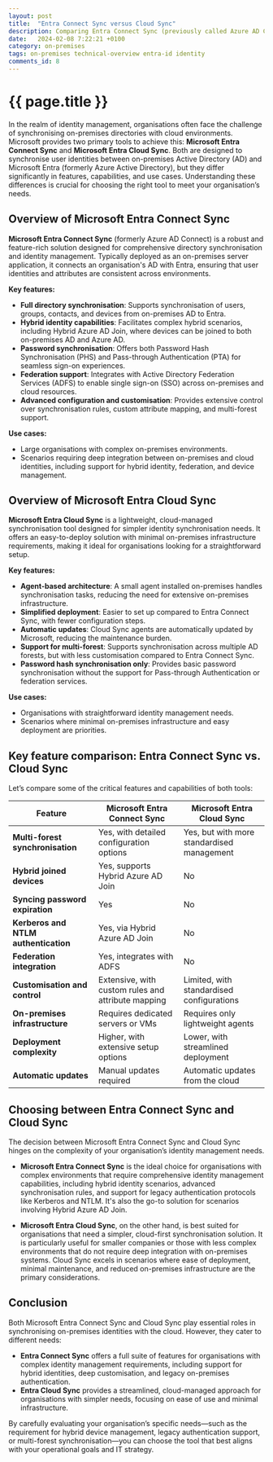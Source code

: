 ```yaml
---
layout: post
title:  "Entra Connect Sync versus Cloud Sync"
description: Comparing Entra Connect Sync (previously called Azure AD Connect) and Entra Cloud Sync. Which one should you use?
date:   2024-02-08 7:22:21 +0100
category: on-premises
tags: on-premises technical-overview entra-id identity
comments_id: 8
---
```

<h1>{{ page.title }}</h1>

In the realm of identity management, organisations often face the challenge of synchronising on-premises directories with cloud environments. Microsoft provides two primary tools to achieve this: **Microsoft Entra Connect Sync** and **Microsoft Entra Cloud Sync**. Both are designed to synchronise user identities between on-premises Active Directory (AD) and Microsoft Entra (formerly Azure Active Directory), but they differ significantly in features, capabilities, and use cases. Understanding these differences is crucial for choosing the right tool to meet your organisation’s needs.

## Overview of Microsoft Entra Connect Sync

**Microsoft Entra Connect Sync** (formerly Azure AD Connect) is a robust and feature-rich solution designed for comprehensive directory synchronisation and identity management. Typically deployed as an on-premises server application, it connects an organisation's AD with Entra, ensuring that user identities and attributes are consistent across environments.

**Key features:**
- **Full directory synchronisation**: Supports synchronisation of users, groups, contacts, and devices from on-premises AD to Entra.
- **Hybrid identity capabilities**: Facilitates complex hybrid scenarios, including Hybrid Azure AD Join, where devices can be joined to both on-premises AD and Azure AD.
- **Password synchronisation**: Offers both Password Hash Synchronisation (PHS) and Pass-through Authentication (PTA) for seamless sign-on experiences.
- **Federation support**: Integrates with Active Directory Federation Services (ADFS) to enable single sign-on (SSO) across on-premises and cloud resources.
- **Advanced configuration and customisation**: Provides extensive control over synchronisation rules, custom attribute mapping, and multi-forest support.

**Use cases:**
- Large organisations with complex on-premises environments.
- Scenarios requiring deep integration between on-premises and cloud identities, including support for hybrid identity, federation, and device management.

## Overview of Microsoft Entra Cloud Sync

**Microsoft Entra Cloud Sync** is a lightweight, cloud-managed synchronisation tool designed for simpler identity synchronisation needs. It offers an easy-to-deploy solution with minimal on-premises infrastructure requirements, making it ideal for organisations looking for a straightforward setup.

**Key features:**
- **Agent-based architecture**: A small agent installed on-premises handles synchronisation tasks, reducing the need for extensive on-premises infrastructure.
- **Simplified deployment**: Easier to set up compared to Entra Connect Sync, with fewer configuration steps.
- **Automatic updates**: Cloud Sync agents are automatically updated by Microsoft, reducing the maintenance burden.
- **Support for multi-forest**: Supports synchronisation across multiple AD forests, but with less customisation compared to Entra Connect Sync.
- **Password hash synchronisation only**: Provides basic password synchronisation without the support for Pass-through Authentication or federation services.

**Use cases:**
- Organisations with straightforward identity management needs.
- Scenarios where minimal on-premises infrastructure and easy deployment are priorities.

## Key feature comparison: Entra Connect Sync vs. Cloud Sync

Let’s compare some of the critical features and capabilities of both tools:

| **Feature**                            | **Microsoft Entra Connect Sync**        | **Microsoft Entra Cloud Sync**             |
|----------------------------------------|-----------------------------------------|--------------------------------------------|
| **Multi-forest synchronisation**       | Yes, with detailed configuration options | Yes, but with more standardised management |
| **Hybrid joined devices**              | Yes, supports Hybrid Azure AD Join      | No                                         |
| **Syncing password expiration**        | Yes                                     | No                                         |
| **Kerberos and NTLM authentication**   | Yes, via Hybrid Azure AD Join           | No                                         |
| **Federation integration**             | Yes, integrates with ADFS               | No                                         |
| **Customisation and control**          | Extensive, with custom rules and attribute mapping | Limited, with standardised configurations  |
| **On-premises infrastructure**         | Requires dedicated servers or VMs       | Requires only lightweight agents           |
| **Deployment complexity**              | Higher, with extensive setup options    | Lower, with streamlined deployment         |
| **Automatic updates**                  | Manual updates required                 | Automatic updates from the cloud           |

## Choosing between Entra Connect Sync and Cloud Sync

The decision between Microsoft Entra Connect Sync and Cloud Sync hinges on the complexity of your organisation’s identity management needs.

- **Microsoft Entra Connect Sync** is the ideal choice for organisations with complex environments that require comprehensive identity management capabilities, including hybrid identity scenarios, advanced synchronisation rules, and support for legacy authentication protocols like Kerberos and NTLM. It's also the go-to solution for scenarios involving Hybrid Azure AD Join.

- **Microsoft Entra Cloud Sync**, on the other hand, is best suited for organisations that need a simpler, cloud-first synchronisation solution. It is particularly useful for smaller companies or those with less complex environments that do not require deep integration with on-premises systems. Cloud Sync excels in scenarios where ease of deployment, minimal maintenance, and reduced on-premises infrastructure are the primary considerations.

## Conclusion

Both Microsoft Entra Connect Sync and Cloud Sync play essential roles in synchronising on-premises identities with the cloud. However, they cater to different needs:

- **Entra Connect Sync** offers a full suite of features for organisations with complex identity management requirements, including support for hybrid identities, deep customisation, and legacy on-premises authentication.
- **Entra Cloud Sync** provides a streamlined, cloud-managed approach for organisations with simpler needs, focusing on ease of use and minimal infrastructure.

By carefully evaluating your organisation’s specific needs—such as the requirement for hybrid device management, legacy authentication support, or multi-forest synchronisation—you can choose the tool that best aligns with your operational goals and IT strategy.
